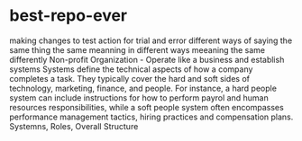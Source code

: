 # best-repo-ever
making changes to testaction for trial and errordifferent ways of saying the same thingthe same meanning in different waysmeeaning the same differentlyNon-profit Organization -Operate like a business and establish systemsSystems define the technical aspects of how a company completes a task. They typically cover the hard and soft sides of technology, marketing, finance, and people. For instance, a hard people system can include instructions for how to perform payrol and human resources responsibilities, while a soft people system often encompasses performance management tactics, hiring practices and compensation plans.Systemns, Roles, Overall Structure